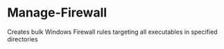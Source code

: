 # Manage-Firewall
Creates bulk Windows Firewall rules targeting all executables in specified directories
